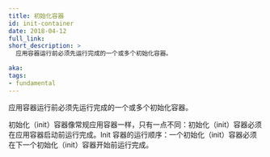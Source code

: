 ```yaml
---
title: 初始化容器
id: init-container
date: 2018-04-12
full_link: 
short_description: >
  应用容器运行前必须先运行完成的一个或多个初始化容器。 

aka: 
tags:
- fundamental
---
```


<!--
---
title: Init Container
id: init-container
date: 2018-04-12
full_link: 
short_description: >
  One or more initialization containers that must run to completion before any app containers run. 

aka: 
tags:
- fundamental
---
-->

<!--
 One or more initialization containers that must run to completion before any app containers run. 
-->

 应用容器运行前必须先运行完成的一个或多个初始化容器。

<!--more--> 

<!--
Initialization (init) containers are like regular app containers, with one difference: init containers must run to completion before any app containers can start. Init containers run in series: each init container must run to completion before the next init container begins.  
-->

初始化（init）容器像常规应用容器一样，只有一点不同：初始化（init）容器必须在应用容器启动前运行完成。Init 容器的运行顺序：一个初始化（init）容器必须在下一个初始化（init）容器开始前运行完成。
